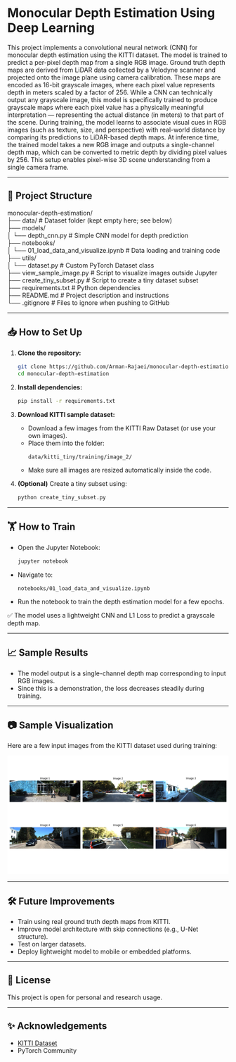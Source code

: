 # Monocular Depth Estimation Using Deep Learning

This project implements a convolutional neural network (CNN) for monocular depth estimation using the KITTI dataset. The model is trained to predict a per-pixel depth map from a single RGB image. Ground truth depth maps are derived from LiDAR data collected by a Velodyne scanner and projected onto the image plane using camera calibration. These maps are encoded as 16-bit grayscale images, where each pixel value represents depth in meters scaled by a factor of 256. While a CNN can technically output any grayscale image, this model is specifically trained to produce grayscale maps where each pixel value has a physically meaningful interpretation — representing the actual distance (in meters) to that part of the scene. During training, the model learns to associate visual cues in RGB images (such as texture, size, and perspective) with real-world distance by comparing its predictions to LiDAR-based depth maps. At inference time, the trained model takes a new RGB image and outputs a single-channel depth map, which can be converted to metric depth by dividing pixel values by 256. This setup enables pixel-wise 3D scene understanding from a single camera frame.

---

## 🚀 Project Structure

monocular-depth-estimation/  
├── data/                          # Dataset folder (kept empty here; see below)  
├── models/  
│   └── depth_cnn.py              # Simple CNN model for depth prediction  
├── notebooks/  
│   └── 01_load_data_and_visualize.ipynb  # Data loading and training code  
├── utils/  
│   └── dataset.py                # Custom PyTorch Dataset class  
├── view_sample_image.py          # Script to visualize images outside Jupyter  
├── create_tiny_subset.py         # Script to create a tiny dataset subset  
├── requirements.txt              # Python dependencies  
├── README.md                     # Project description and instructions  
└── .gitignore                    # Files to ignore when pushing to GitHub

---

## 📥 How to Set Up

1. **Clone the repository:**
    ```bash
    git clone https://github.com/Arman-Rajaei/monocular-depth-estimation.git
    cd monocular-depth-estimation
    ```

2. **Install dependencies:**
    ```bash
    pip install -r requirements.txt
    ```

3. **Download KITTI sample dataset:**
    - Download a few images from the KITTI Raw Dataset (or use your own images).
    - Place them into the folder:
      ```
      data/kitti_tiny/training/image_2/
      ```
    - Make sure all images are resized automatically inside the code.

4. **(Optional)** Create a tiny subset using:
    ```bash
    python create_tiny_subset.py
    ```

---

## 🏋️ How to Train

- Open the Jupyter Notebook:
    ```bash
    jupyter notebook
    ```
- Navigate to:
    ```
    notebooks/01_load_data_and_visualize.ipynb
    ```
- Run the notebook to train the depth estimation model for a few epochs.

✅ The model uses a lightweight CNN and L1 Loss to predict a grayscale depth map.

---

## 📈 Sample Results

- The model output is a single-channel depth map corresponding to input RGB images.
- Since this is a demonstration, the loss decreases steadily during training.

---

## 📷 Sample Visualization

Here are a few input images from the KITTI dataset used during training:

![KITTI Sample Images](docs/sample_images.png)

---

## 🛠 Future Improvements

- Train using real ground truth depth maps from KITTI.
- Improve model architecture with skip connections (e.g., U-Net structure).
- Test on larger datasets.
- Deploy lightweight model to mobile or embedded platforms.

---

## 📜 License

This project is open for personal and research usage.

---

## ✨ Acknowledgements

- [KITTI Dataset](http://www.cvlibs.net/datasets/kitti/)
- PyTorch Community
